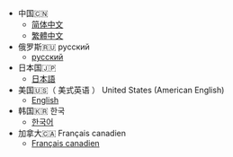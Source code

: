 - 中国🇨🇳
  - [简体中文](https://github.com/Rockycuxin/rockycuxin.github.io/blob/master/README/cn.md)
  - [繁體中文](https://github.com/Rockycuxin/rockycuxin.github.io/blob/master/README/cn-1.md)
- 俄罗斯🇷🇺  русский
  - [русский](https://github.com/Rockycuxin/rockycuxin.github.io/blob/master/README/russian.md)
- 日本国🇯🇵
  - [日本語](https://github.com/Rockycuxin/rockycuxin.github.io/blob/master/README/ja.md)
- 美国🇺🇸（ 美式英语 ） United States (American English)
  - [English](https://github.com/Rockycuxin/rockycuxin.github.io/blob/master/README/en.md)
- 韩国🇰🇷 한국
  - [한국어](https://github.com/Rockycuxin/rockycuxin.github.io/blob/master/README/korea.md)
- 加拿大🇨🇦  Français canadien
  - [Français canadien](https://github.com/Rockycuxin/rockycuxin.github.io/blob/master/README/canada.md)

